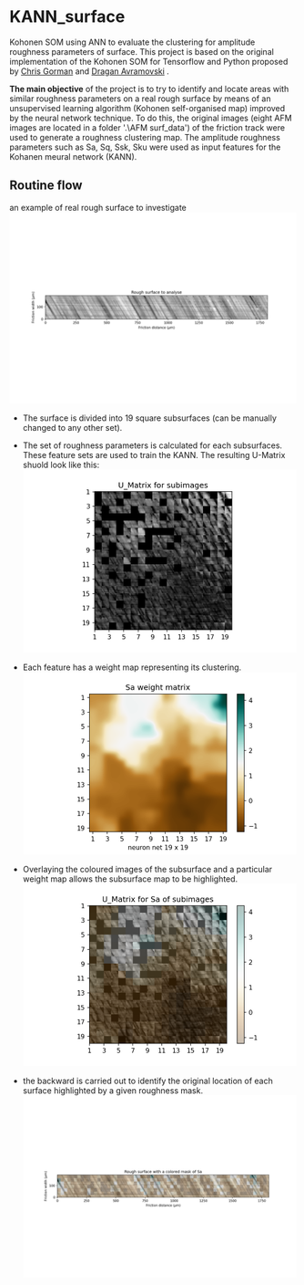 # KANN_surface
Kohonen SOM using ANN to evaluate the clustering for amplitude roughness parameters of surface.
This project is based on the original implementation of the Kohonen SOM for Tensorflow and Python proposed by [Chris Gorman](https://github.com/cgorman) and [Dragan Avramovski](https://github.com/dragan-avramovski) .

**The main objective** of the project is to try to identify and locate areas with similar roughness parameters on a real rough surface by means of an unsupervised learning algorithm (Kohonen self-organised map) improved by the neural network technique.
To do this, the original images (eight AFM images are located in a folder '.\AFM surf_data\') of the friction track were used to generate a roughness clustering map. The amplitude roughness parameters such as Sa, Sq, Ssk, Sku were used as input features for the Kohanen meural network (KANN).

## Routine flow
an example of real rough surface to investigate
 ![rough surface](https://github.com/alex1kovalev/KANN_surface/blob/main/Output%20Data/Rough%20surface.png)

 * The surface is divided into 19 square subsurfaces (can be manually changed to any other set).
 * The set of roughness parameters is calculated for each subsurfaces. These feature sets are used to train the KANN. The resulting U-Matrix shuold look like this: ![U-Matrix](https://github.com/alex1kovalev/KANN_surface/blob/main/Output%20Data/U_Matrix%20for%20subimages.png)
 * Each feature has a weight map representing its clustering.![Sa weight matrix](https://github.com/alex1kovalev/KANN_surface/blob/main/Output%20Data/Sa%20weight%20matrix.png) 

* Overlaying the coloured images of the subsurface and a particular weight map allows the subsurface map to be highlighted.![Sa & subsurfaces](https://github.com/alex1kovalev/KANN_surface/blob/main/Output%20Data/U_Matrix%20for%20Sa%20of%20subimages.png)
* the backward is carried out to identify the original location of each surface highlighted by a given roughness mask.![Surface & mask](https://github.com/alex1kovalev/KANN_surface/blob/main/Output%20Data/Rough%20surface%20with%20a%20colored%20mask%20of%20Sa.png)

